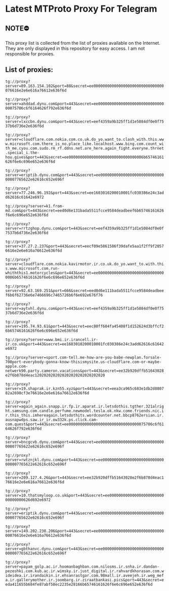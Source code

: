 # Latest MTProto Proxy For Telegram

## NOTE⛔

This proxy list is collected from the list of proxies available on the Internet. They are only displayed in this repository for easy access. I am not responsible for proxies.

## List of proxies:

`tg://proxy?server=89.163.154.102&port=88&secret=ee0000000000000000000000000000000076616e2e6e616a76612e636f6d`

`tg://proxy?server=ahddad.dynu.com&port=443&secret=ee0000000000000000000000000000000075706c6f6164626f792e636f6d`

`tg://proxy?server=lxccbn.dynu.com&port=443&secret=eef4359a9b325ff1d1e5084df0e0f7537b6d736e2e636f6d`

`tg://proxy?server=cloudflare.com.nokia.com.co.uk.do_yo.want_to.clash_with.this.www.microsoft.com.there_is_no.place_like.localhost.www.bing.com.count_with_me.cyou.com.sudo.rm_rf.ddns.net.are_here.again_fight.everyne.thrnet.special_i.the-hou.gives&port=443&secret=ee000000000000000000000000000000006b65746161626f6e6c696e652e636f6d`

`tg://proxy?server=eriptib.dynu.com&port=443&secret=ee000000000000000000000000000000007765622e62616c652e696f`

`tg://proxy?server=77.246.96.192&port=443&secret=ee1603010200010001fc030386e24c3add62616c61642e6972`

`tg://proxy?server=k1.from-md.com&port=443&secret=eed0d6e131bada5511fcce9584deadbeef6b65746161626f6e6c696e652e636f6d`

`tg://proxy?server=rrtzghop.dynu.com&port=443&secret=eef4359a9b325ff1d1e5084df0e0f7537b6d736e2e636f6d`

`tg://proxy?server=37.27.2.237&port=443&secret=eecf09e5861586f39dafe5aa1f2ff9f20576616e2e6e616a76612e636f6d`

`tg://proxy?server=cloudflare.com.nokia.kavirmotor.ir.co.uk.do_yo.want_to.with.this.www.microsoft.com.run-whiththis1.motorcycles&port=443&secret=ee000000000000000000000000000000006b65746161626f6e6c696e652e636f6d`

`tg://proxy?server=92.63.169.251&port=666&secret=eed0d6e111bada5511fcce9584deadbeef6b6f62736e6e7466696c7465726b6f6e692e676f76`

`tg://proxy?server=aytvhl.dynu.com&port=443&secret=eef4359a9b325ff1d1e5084df0e0f7537b6d736e2e636f6d`

`tg://proxy?server=195.74.93.61&port=443&secret=eec80ff604fa45408f1d152624d3bffcf26b65746161626f6e6c696e652e636f6d`

`tg://proxy?server=www.bmi.ir.irancell.ir-ir.co.uk&port=443&secret=ee1603010200010001fc030386e24c3add62616c61642e6972`

`tg://proxy?server=sport.com-tell.me-how-are-you-babe-newplan.forsale-700port-everybody-gonna-know-thisismysite.us-cloudflare.com-or-maybe-apple.com-netwerk90.party.cameron.vacations&port=443&secret=ee32b920dffb51643028e2f6b878d4eac1202020202020202020202020202020`

`tg://proxy?server=19.shaprak.ir.kzn55.xyz&port=443&secret=eea3ca965c683e1db2d880782a2698cf3e76616e2e6e616a76612e636f6d`

`tg://proxy?server=again_again.snapp.ir.fp.ir.aparat.ir.letsdothis.tgther.321alright.samsung.com.candle.perfume.newmodel.tesla.ok.nkw.come.friends.nic.ir.this_this.imhereagain.letsdothits.wordcounter.net.bbcp8762ersian.ir.ausnapwdps.saw.ir_ir.ow332k.ps.click.cam-com.quest&port=443&secret=ee0000000000000000000000000000000075706c6f6164626f792e636f6d`

`tg://proxy?server=bncgcvb.dynu.com&port=443&secret=ee000000000000000000000000000000007765622e62616c652e696f`

`tg://proxy?server=rwtznjkl.dynu.com&port=443&secret=ee000000000000000000000000000000007765622e62616c652e696f`

`tg://proxy?server=209.127.4.26&port=443&secret=ee32b920dffb51643028e2f6b878d4eac176616e2e6e616a76612e636f6d`

`tg://proxy?server=10.thatsmyloop.co.uk&port=443&secret=ee00000000000000000000000000000000626d692e6972`

`tg://proxy?server=eriptik.dynu.com&port=443&secret=ee000000000000000000000000000000007765622e62616c652e696f`

`tg://proxy?server=149.202.238.206&port=443&secret=ee0000000000000000000000000000000076616e2e6e616a76612e636f6d`

`tg://proxy?server=gbthanvc.dynu.com&port=443&secret=ee000000000000000000000000000000007765622e62616c652e696f`

`tg://proxy?server=payam_golp.ac.ir.hoomanbaghban.com.nilosms.ir.snha.ir.dandan-pezeshki.com.kub.ac.ir.wimsky.ir.just_digital.ir.rahvardkhorasan.com.wideidea.ir.irandaikin.ir.ehsanrastgar.com.98mall.ir.aveejeh.ir.weg_mefa.ir.gallerymother.ir.joombarg.ir.ziraatbankasi.pics&port=443&secret=eeda411655b684fe87abf58ec2235e28166b65746161626f6e6c696e652e636f6d`

